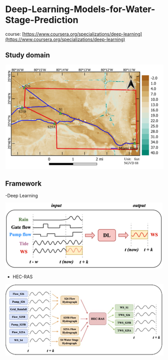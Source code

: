 # Deep-Learning-Models-for-Water-Stage-Prediction

course: [https://www.coursera.org/specializations/deep-learning](https://www.coursera.org/specializations/deep-learning)

## Study domain
<div align="left">
<img src="https://github.com/JimengShi/DL-WaLeF/blob/main/figures/domain.png" alt="domian" >
</div>

## Framework 

-Deep Learning
<div align="left">
<img src="https://github.com/JimengShi/DL-WaLeF/blob/main/figures/dl.png" alt="course" width="500"/>
</div>


- HEC-RAS
<div align="left">
<img src="https://github.com/JimengShi/DL-WaLeF/blob/main/figures/hec-ras.png" alt="course" >
</div>


